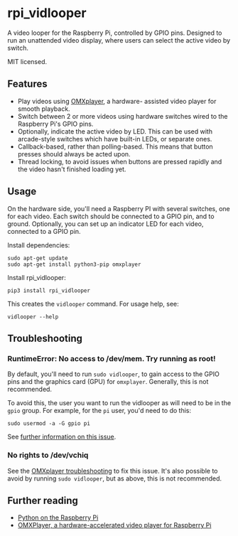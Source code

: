 # rpi_vidlooper

A video looper for the Raspberry Pi, controlled by GPIO pins. Designed to
run an unattended video display, where users can select the active video
by switch.

MIT licensed.

## Features

* Play videos using [OMXplayer](https://elinux.org/Omxplayer), a hardware-
assisted video player for smooth playback.
* Switch between 2 or more videos using hardware switches wired to the
Raspberry Pi's GPIO pins.
* Optionally, indicate the active video by LED. This can be used with
arcade-style switches which have built-in LEDs, or separate ones.
* Callback-based, rather than polling-based. This means that button
presses should always be acted upon.
* Thread locking, to avoid issues when buttons are pressed rapidly
and the video hasn't finished loading yet.

## Usage

On the hardware side, you'll need a Raspberry PI with several switches,
one for each video. Each switch should be connected to a GPIO pin, and
to ground. Optionally, you can set up an indicator LED for each video,
connected to a GPIO pin.

Install dependencies:

```
sudo apt-get update
sudo apt-get install python3-pip omxplayer
```

Install rpi_vidlooper:

```
pip3 install rpi_vidlooper
```

This creates the `vidlooper` command. For usage help, see:

```
vidlooper --help
```

## Troubleshooting

### RuntimeError: No access to /dev/mem. Try running as root!

By default, you'll need to run `sudo vidlooper`, to gain access to the GPIO
pins and the graphics card (GPU) for `omxplayer`. Generally, this is not
recommended.

To avoid this, the user you want to run the vidlooper as will need to be
in the `gpio` group. For example, for the `pi` user, you'd need to do this:

```
sudo usermod -a -G gpio pi
```

See [further information on this issue](https://raspberrypi.stackexchange.com/questions/40105/access-gpio-pins-without-root-no-access-to-dev-mem-try-running-as-root).

### No rights to /dev/vchiq

See the [OMXplayer troubleshooting](https://elinux.org/Omxplayer) to fix
this issue. It's also possible to avoid by running `sudo vidlooper`, but
as above, this is not recommended.

## Further reading

* [Python on the Raspberry Pi](https://www.raspberrypi.org/documentation/linux/software/python.md)
* [OMXPlayer, a hardware-accelerated video player for Raspberry Pi](https://www.raspberrypi.org/documentation/raspbian/applications/omxplayer.md)
